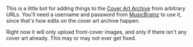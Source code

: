 This is a little bot for adding things to the [Cover Art Archive](http://coverartarchive.org) from arbitrary URLs. You'll need a username and password from [MusicBrainz](http://musicbrainz.org) to use it, since that's how edits on the cover art archive happen.

Right now it will only upload front-cover images, and only if there isn't any cover art already. This may or may not ever get fixed.
